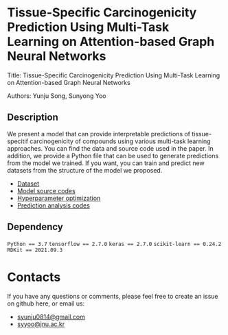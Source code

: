 # Tissue-Specific Carcinogenicity Prediction Using Multi-Task Learning on Attention-based Graph Neural Networks

Title: Tissue-Specific Carcinogenicity Prediction Using Multi-Task Learning on Attention-based Graph Neural Networks

Authors: Yunju Song, Sunyong Yoo

## Description

We present a model that can provide interpretable predictions of tissue-specitif carcinogenicity of compounds using various multi-task learning approaches.
You can find the data and source code used in the paper.
In addition, we provide a Python file that can be used to generate predictions from the model we trained.
If you want, you can train and predict new datasets from the structure of the model we proposed.

- [Dataset](https://github.com/bmil-jnu/FetoML/tree/main/Data)
- [Model source codes](https://github.com/bmil-jnu/FetoML/tree/main/Model%20Code/Model)
- [Hyperparameter optimization](https://github.com/bmil-jnu/FetoML/tree/main/Model%20Code/Hyperparameter%20Optimization)
- [Prediction analysis codes](https://github.com/bmil-jnu/FetoML/tree/main/Model%20Code/Analysis)

## Dependency

`Python == 3.7`
`tensorflow == 2.7.0`
`keras == 2.7.0`
`scikit-learn == 0.24.2`
`RDKit == 2021.09.3`

# Contacts

If you have any questions or comments, please feel free to create an issue on github here, or email us:

- syunju0814@gmail.com
- syyoo@jnu.ac.kr
